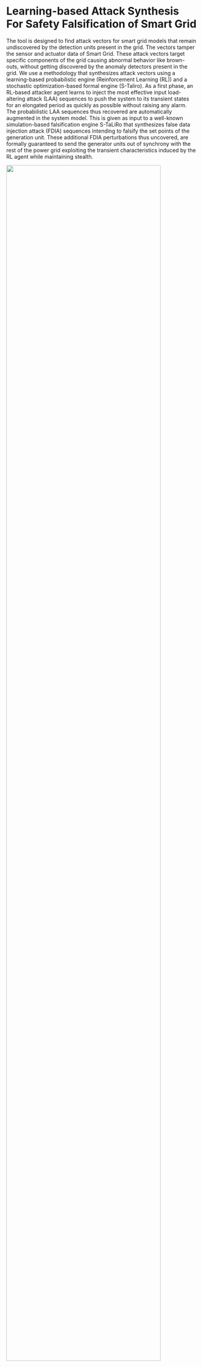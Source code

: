 # Learning-based Attack Synthesis For Safety Falsification of Smart Grid

The tool is designed to find attack vectors for smart grid models that remain undiscovered by the detection units present in the grid. The vectors tamper the sensor and actuator data of Smart Grid. These attack vectors target specific components of the grid causing abnormal behavior like brown-outs, without getting discovered by the anomaly detectors present in the grid. We use a methodology that synthesizes attack vectors using a learning-based probabilistic engine (Reinforcement Learning (RL)) and a stochastic optimization-based formal engine (S-Taliro). As a first phase, an RL-based attacker agent learns to inject the most effective input load-altering attack (LAA) sequences to push the system to its transient states for an elongated period as quickly as possible without raising any alarm. The probabilistic LAA sequences thus recovered are automatically augmented in the system model. This is given as input to a well-known simulation-based falsification engine S-TaLiRo that synthesizes false data injection attack (FDIA) sequences intending to falsify the set points of the generation unit. These additional FDIA perturbations thus uncovered, are formally guaranteed to send the generator units out of synchrony with the rest of the power grid exploiting the transient characteristics induced by the RL agent while maintaining stealth.

<img src="https://user-images.githubusercontent.com/103938112/213892560-a93829cb-b429-47e9-86c2-8daefbc27ccc.png" width="90%" height="90%"></br>


## Comparison of our tool with State of the Art

1.	The attack model in [7] tampers with the circuit breaker control signal to change the power grid topology. The effect of the proposed attack on the grid frequency which is a safety-critical parameter is not discussed in that work. Therefore, the time required by such an attack to make a grid unsafe remains undiscovered. Our work, on the other hand, tampers the circuit breaker control signals to induce Load Alteration Attack (LAA) which is simultaneously accompanied by False Data Injection Attack (FDIA) on the sensor measurements. This combination of the attack vector injected through the combination of two attack surfaces pushes the grid frequency out of safety range ([-0.5 Hz, 0.5 Hz]) at 0.1 seconds from the onset of the attack while remaining undiscovered by the detection units for 0.2 Seconds.

2.	The work in [4] ignores the presence of anomaly detection units in a grid to monitor the voltage and current surges. Therefore, there exists no clear visualization of whether the attack remains stealthy or gets discovered by the detection units. Whereas, the attack induced by our model remains undiscovered by the lightweight robust anomaly detection unit developed in our work.

3. The attack model developed in [12] drives the frequency of an IEEE 9 Bus model away from the safety region ([-0.5 Hz, 0.5 Hz]) in 1.18 seconds while our attack model does the same in 0.1 seconds. The authors here consider NERC-CIP protocols for attack detection which are not effective enough against transient attacks. Because, when the transient dynamics of the power grid exceed the safety zone, the grid’s steady-state converged values reside within NERC CIP requirement limits, therefore the attack does not get discovered. While for our detection unit, the detection threshold is selected from the nominal system behavior which detects transient attacks. Our attack model however remains undetected for 0.2 seconds by our detection units which signify its effectiveness in terms of stealth.

4.	We compare the attack model developed in our work with that of [9] for IEEE (5, 9, 14, and 39) bus test cases. We use the metric Time To Emergence (TTE) to evaluate our comparison. TTE is the time from the onset of an attack sequence (0 seconds here for both the attack models) to the first time instant when the change in frequency, in a power grid is out of the safety region [-0.5 Hz, 0.5 Hz] (refer [9]). An attack is considered to be more effective if it takes minimum TTE to push the grid frequency out of the safety range. The TTE metrics for the two attack models are tabulated below.

![DAC1](https://user-images.githubusercontent.com/103938112/213914550-1db95379-f3c2-4efb-a019-fb181a5970c5.png)

**The frequency deviation of power grid along with the TTE for the two attack models are demonstrated below**</br> 

   <img src="https://user-images.githubusercontent.com/103938112/213914338-4c0538cd-ac0d-424b-8bd4-a65ea6b625f0.png" width="85%" height="80%"></br>
   
 
   <img src="https://user-images.githubusercontent.com/103938112/213915136-e3f769e2-b910-4fbe-97a3-0c40dcd25170.png" width="85%" height="80%"></br>
 

   <img src="https://user-images.githubusercontent.com/103938112/213914613-c9968fab-8c53-4155-9239-7549b866fa1f.png" width="85%" height="80%"></br>
   
   
   <img src="https://user-images.githubusercontent.com/103938112/213914675-8189891c-dd0a-4851-816c-f308ae4acbe9.png" width="85%" height="80%"></br>


**The above comparisons show that the attack vectors synthesized using our tool-chain**
- is more effective in making a power grid unsafe compared to the state-of-the-art, 
- explores a combinations of possible vulnerable points in a power grid model, 
- formally ensures the minimum robustness of the system towards the desired safety property (also, scalable).

## Prerequisites (for running the tool):

* Platform: 32/64 bit Windows Operating System.
* External Tools: Matlab R2021a.
* Other Requirements: S-taliro tool-box https://sites.google.com/a/asu.edu/s-taliro/s-taliro , Matlab Reinforcement Learning Toolbox.
* For uploading the designed power grid model for an attack to the Graphical User Interface (GUI) tool the user is required to insert an RL agent block in his/her Simulink model. The user then labels the attack points for FDIA and LAA in the model through ports available in Simulink. (The Rl agent induces LAA by manipulating the circuit breaker switching signal and S-Taliro induces FDIA by tampering with the reference set point of the generator unit). The user also needs to collect the output parameter he/she is interested to view the waveforms into a vector and connect it to the suitable port.

## Installation guide:

* Setup S-taliro toolbox by pasting "setup_staliro.m" command in the Matlab command window.
* Copy all the .mat files from folder mat_files and simulink models from folder rl_models_simulink in the repository to the path C:\trunk\demos\SystemModelsAndData.
* Copy staliro_gui.m, load_mat.m and staliro_gui.fig to the path C:\trunk.
* Run "H = staliro_gui" in matlab command window to open the Graphical User Interface (GUI).

## Demonstration of the GUI of our tool:

### **Step 1**:
The user uploads his/her power grid simulink model (in .mdl format) (eg. IEEE5bus.mdl, IEEE9bus.mdl, IEEE14bus.mdl, IEEE39bus.mdl) to the tool by pressing the Select Model button. The file explorer button pops up from where the user can select his/her power grid simulink model.<br />

![Presentation_gui_tool pptx (5)](https://user-images.githubusercontent.com/96375883/213904029-e02e67cf-60c4-42d9-bf18-a3856160e31d.svg) <br />

### **Step 2:**
Next in the specification tab, the user enters the safety properties for the power grid (i.e, the upper and lower bound limit for power grid frequency) and set the point value for the detection unit in the grid in the form of the MTL equation. <br />
![Presentation_gui_tool pptx (6)](https://user-images.githubusercontent.com/96375883/213904027-d48d7b17-e395-48fd-aed1-5d12633d8ffa.svg)<br />

In the above figure r1 represents upper safety limit for grid frequency and r2 represents lower safety limit for grid frequency. r3 represents the threshold value for the residue based detection unit.

### **Step 3:**
In the Predicate settings tab, the user maps the logic specification in step 2 to the predicates over the output space of the model.
For example, suppose there are two outputs x = [y1,y2]. Here y1 is the frequency of a generator in the grid, and y2 is the residue value of the detection unit attached to that generator.
 Predicate r1 checks if y1 < = b1 (b1 is a constraint),therefore matrix A = [1 0] such that Ax <= b1
 similarly to check y1 >= b2 (b2 is a constraint) , A = [-1 0]  such that -Ax <= -b2 which implies Ax >= b2.
 
![Presentation_gui_tool pptx (7)](https://user-images.githubusercontent.com/96375883/213904025-3edcda53-0dfb-42ec-ae52-9eaf0f3e472c.svg)<br />
 
 ### **Step 4:**
 The user specifies which IEEE bus architecture did he/she upload by clicking the appropriate button. 
 
![Presentation_gui_tool pptx (8)](https://user-images.githubusercontent.com/96375883/213904024-bca0481e-962a-411a-9f56-1eac85d403ca.svg) <br />

### **Step 5:**
The user specifies how many times the simulink model will execute in the run tab

![Presentation_gui_tool pptx (9)](https://user-images.githubusercontent.com/96375883/213904023-4528cde7-aec1-4d3f-89fe-fcdbbc0272ee.svg)<br />

### **Step 6:**
The user specifies the time duration in seconds for which the simulation is to be continued in the Simulation Time tab.

![Presentation_gui_tool pptx (10)](https://user-images.githubusercontent.com/96375883/213904020-58ef7622-6119-41dd-9367-281a07a954e3.svg)<br />

### **Step 7:**
The user choses a solver for the simulink model using this tab.<br />

![Presentation_gui_tool pptx (11)](https://user-images.githubusercontent.com/96375883/213904019-bc738d9c-016e-468f-8a5b-272d836c1235.svg)<br />

### **Step 8:**
Time time step at which the model will be executed is specified in the Sample Time tab.<br />

![Presentation_gui_tool pptx (12)](https://user-images.githubusercontent.com/96375883/213904018-c0ef76fb-85d6-4ebd-bc26-91d50d81fae3.svg)<br />

### **Step 9:**
The initial value for false data generation is specified by the user in this tab.<br />

![Presentation_gui_tool pptx (13)](https://user-images.githubusercontent.com/96375883/213904016-62b644ef-7068-4bc4-9814-f733293c2e4e.svg)<br />

### **Step 10:**
Here in InputMin and InputMax the user specifies the input range for false-data injection, in Control Points tab the samples points for false-data injection is selected by the user, in interpolation type the user specifies how to insert false-data in the simulation time.<br />

![Presentation_gui_tool pptx (14)](https://user-images.githubusercontent.com/96375883/213904015-2c6ee61f-fca1-40a1-a183-14581db112c1.svg)<br />

### **Step 11:**
Finally the user starts the simulation by pressing the run simulation button.</br>

![Presentation_gui_tool pptx (15)](https://user-images.githubusercontent.com/96375883/213904013-0e62f5a7-362f-452c-891e-b12382fe7110.svg)<br />

## Result plot

![frequency_comparison_9_bus](https://user-images.githubusercontent.com/96375883/213973704-ecfa6f10-b98d-47bd-8b10-2a8b001d41fa.svg)

A sample output plot for IEEE 9 Bus case is provided above.


